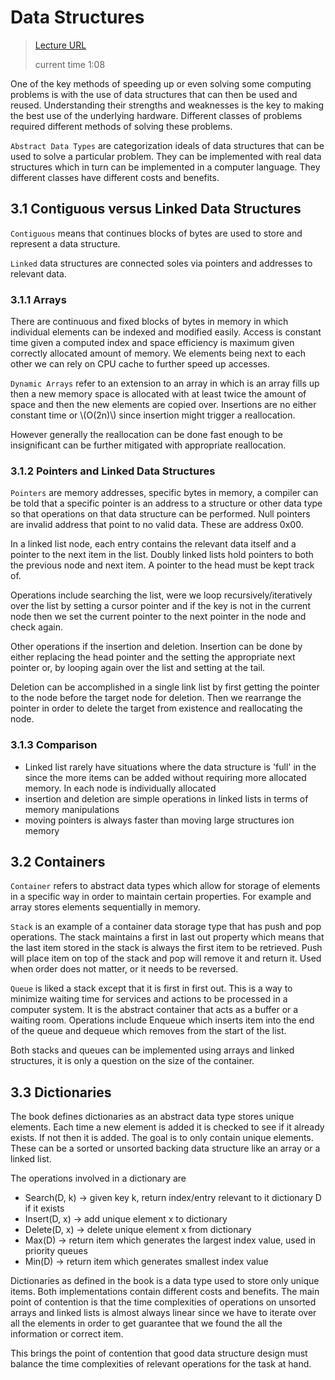 # Data Structures

> [Lecture URL](https://youtu.be/vg2u8Hbb6lE?list=PLOtl7M3yp-DX6ic0HGT0PUX_wiNmkWkXx&t=38)
>
> current time 1:08

One of the key methods of speeding up or even solving some computing problems is
with the use of data structures that can then be used and reused. Understanding
their strengths and weaknesses is the key to making the best use of the underlying
hardware. Different classes of problems required different methods of solving these
problems.

`Abstract Data Types` are categorization ideals of data structures that can be used
to solve a particular problem. They can be implemented with real data structures
which in turn can be implemented in a computer language. They different classes
have different costs and benefits.

## 3.1 Contiguous versus Linked Data Structures

`Contiguous` means that continues blocks of bytes are used to store and represent
a data structure.

`Linked` data structures are connected soles via pointers and addresses to relevant
data.

### 3.1.1 Arrays

There are continuous and fixed blocks of bytes in memory in which individual elements
can be indexed and modified easily. Access is constant time given a computed index
and space efficiency is maximum given correctly allocated amount of memory. We elements
being next to each other we can rely on CPU cache to further speed up accesses.

`Dynamic Arrays` refer to an extension to an array in which is an array fills up
then a new memory space is allocated with at least twice the amount of space and
then the new elements are copied over. Insertions are no either constant time
or \\(O(2n)\\) since insertion might trigger a reallocation.

However generally the reallocation can be done fast enough to be insignificant
can be further mitigated with appropriate reallocation.

### 3.1.2 Pointers and Linked Data Structures

`Pointers` are memory addresses, specific bytes in memory, a compiler can be told
that a specific pointer is an address to a structure or other data type so that
operations on that data structure can be performed. Null pointers are invalid
address that point to no valid data. These are address 0x00.

In a linked list node, each entry contains the relevant data itself and a pointer
to the next item in the list. Doubly linked lists hold pointers to both the previous
node and next item. A pointer to the head must be kept track of.

Operations include searching the list, were we loop recursively/iteratively over
the list by setting a cursor pointer and if the key is not in the current node
then we set the current pointer to the next pointer in the node and check again.

Other operations if the insertion and deletion. Insertion can be done by either
replacing the head pointer and the setting the appropriate next pointer or, by
looping again over the list and setting at the tail.

Deletion can be accomplished in a single link list by first getting the pointer to
the node before the target node for deletion. Then we rearrange the pointer in
order to delete the target from existence and reallocating the node.

### 3.1.3 Comparison

- Linked list rarely have situations where the data structure is 'full' in the since
  the more items can be added without requiring more allocated memory. In each node
  is individually allocated
- insertion and deletion are simple operations in linked lists in terms of memory
  manipulations
- moving pointers is always faster than moving large structures ion memory

## 3.2 Containers

`Container` refers to abstract data types which allow for storage of elements in
a specific way in order to maintain certain properties. For example and array stores
elements sequentially in memory.

`Stack` is an example of a container data storage type that has push and pop operations.
The stack maintains a first in last out property which means that the last item
stored in the stack is always the first item to be retrieved. Push will place item
on top of the stack and pop will remove it and return it. Used when order does not
matter, or it needs to be reversed.

`Queue` is liked a stack except that it is first in first out. This is a way to minimize
waiting time for services and actions to be processed in a computer system. It
is the abstract container that acts as a buffer or a waiting room. Operations include
Enqueue which inserts item into the end of the queue and dequeue which removes from
the start of the list.

Both stacks and queues can be implemented using arrays and linked structures, it
is only a question on the size of the container.

## 3.3 Dictionaries

The book defines dictionaries as an abstract data type stores unique elements.
Each time a new element is added it is checked to see if it already exists. If
not then it is added. The goal is to only contain unique elements. These can
be a sorted or unsorted backing data structure like an array or a linked list.

The operations involved in a dictionary are

- Search(D, k) → given key k, return index/entry relevant to it dictionary D if it
  exists
- Insert(D, x) → add unique element x to dictionary
- Delete(D, x) → delete unique element x from dictionary
- Max(D) → return item which generates the largest index value, used in priority
  queues
- Min(D) → return item which generates smallest index value

Dictionaries as defined in the book is a data type used to store only unique
items. Both implementations contain different costs and benefits. The main
point of contention is that the time complexities of operations on unsorted
arrays and linked lists is almost always linear since we have to iterate over
all the elements in order to get guarantee that we found the all the information
or correct item.

This brings the point of contention that good data structure design must balance
the time complexities of relevant operations for the task at hand.
